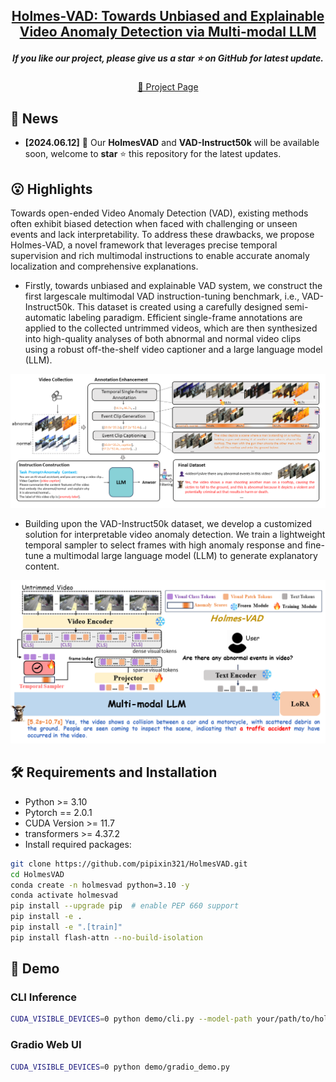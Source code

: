 <div align="center">

<h2 align="center"> <a href="https://arxiv.org/abs/2406.12235">Holmes-VAD: Towards Unbiased and Explainable
Video Anomaly Detection via Multi-modal LLM</a></h2>
<h5 align="center"> If you like our project, please give us a star ⭐ on GitHub for latest update.  </h2>

[🎨 Project Page](https://holmesvad.github.io/)

</div>

## 📰 News
* **[2024.06.12]** 👀 Our **HolmesVAD** and **VAD-Instruct50k** will be available soon, welcome to **star** ⭐ this repository for the latest updates.


## 😮 Highlights
Towards open-ended Video Anomaly Detection (VAD), existing methods often exhibit biased detection when faced with challenging or unseen events and lack interpretability. To address these drawbacks, we propose Holmes-VAD, a novel framework that leverages precise temporal supervision and rich multimodal instructions to enable accurate anomaly localization and comprehensive explanations.
- Firstly, towards unbiased and explainable VAD system, we construct the first largescale multimodal VAD instruction-tuning benchmark, i.e., VAD-Instruct50k. This dataset is created using a carefully designed semi-automatic labeling paradigm. Efficient single-frame annotations are applied to the collected untrimmed videos, which are then synthesized into high-quality analyses of both abnormal and normal video clips using a robust off-the-shelf video captioner and a large language model (LLM). 
<!-- Model Image-->
<section class="hero teaser">
  <div class="container is-max-desktop">
    <div class="hero-body">
      <img src="assets/data_engine.png" alt="MY ALT TEXT"/>
    </div>
  </div>
</section>
<!-- End Model Image -->

- Building upon the VAD-Instruct50k dataset, we develop a customized solution for interpretable video anomaly detection. We train a lightweight temporal sampler to select frames with high anomaly response and fine-tune a multimodal large language model (LLM) to generate explanatory content.
<!-- Model Image-->
<section class="hero teaser">
  <div class="container is-max-desktop">
    <div class="hero-body">
      <img src="assets/framework.png" alt="MY ALT TEXT"/>
    </div>
  </div>
</section>
<!-- End Model Image -->


## 🛠️ Requirements and Installation
* Python >= 3.10
* Pytorch == 2.0.1
* CUDA Version >= 11.7
* transformers >= 4.37.2
* Install required packages:
```bash
git clone https://github.com/pipixin321/HolmesVAD.git
cd HolmesVAD
conda create -n holmesvad python=3.10 -y
conda activate holmesvad
pip install --upgrade pip  # enable PEP 660 support
pip install -e .
pip install -e ".[train]"
pip install flash-attn --no-build-isolation
```

## 🤗 Demo

### CLI Inference

```bash
CUDA_VISIBLE_DEVICES=0 python demo/cli.py --model-path your/path/to/holmesvad-lora --model-base your/path/to/Video-LLaVA-7B --file your/path/to/video.mp4
```

### Gradio Web UI

```bash
CUDA_VISIBLE_DEVICES=0 python demo/gradio_demo.py
```
